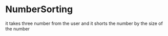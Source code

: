 # NumberSorting
it takes three number from the user and it shorts the number  by the size of the number
